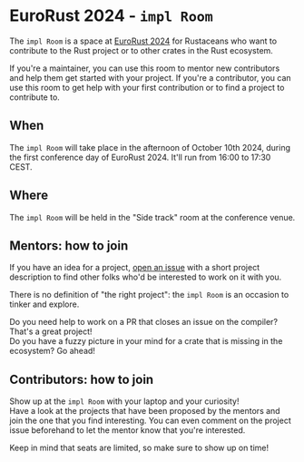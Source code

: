 # EuroRust 2024 - `impl Room`

The `impl Room` is a space at [EuroRust 2024](https://eurorust.eu/) for Rustaceans who want to contribute to the 
Rust project or to other crates in the Rust ecosystem.  

If you're a maintainer, you can use this room to mentor new contributors and help them get started with your project.
If you're a contributor, you can use this room to get help with your first contribution or to find a project to contribute to.

## When

The `impl Room` will take place in the afternoon of October 10th 2024, during the first conference day of EuroRust 2024. 
It'll run from 16:00 to 17:30 CEST.

## Where

The `impl Room` will be held in the "Side track" room at the conference venue.

## Mentors: how to join 

If you have an idea for a project, [open an issue](https://github.com/mainmatter/eurorust-2024-impl-Room/issues/new?assignees=&labels=project%2C+open&template=project-proposal.md&title=%5BProject+proposal%5D+%3CName+of+the+project%3E) 
with a short project description to find other folks who'd be interested to work on it with you.  

There is no definition of "the right project": the `impl Room` is an occasion to tinker and explore.

Do you need help to work on a PR that closes an issue on the compiler? That's a great project!  
Do you have a fuzzy picture in your mind for a crate that is missing in the ecosystem? Go ahead!

## Contributors: how to join 

Show up at the `impl Room` with your laptop and your curiosity!  
Have a look at the projects that have been proposed by the mentors and join the one that you find interesting.
You can even comment on the project issue beforehand to let the mentor know that you're interested.

Keep in mind that seats are limited, so make sure to show up on time!